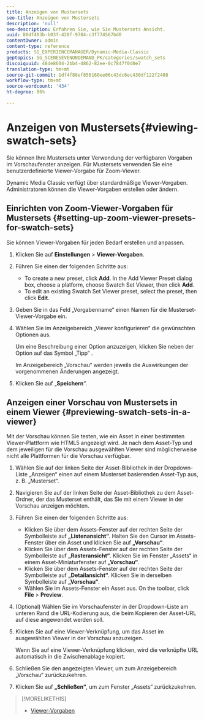 ```yaml
---
title: Anzeigen von Mustersets
seo-title: Anzeigen von Mustersets
description: 'null'
seo-description: Erfahren Sie, wie Sie Mustersets Ansicht.
uuid: 80df403b-b03f-428f-9784-c3f774567bd0
contentOwner: admin
content-type: reference
products: SG_EXPERIENCEMANAGER/Dynamic-Media-Classic
geptopics: SG_SCENESEVENONDEMAND_PK/categories/swatch_sets
discoiquuid: 48de8604-2bb4-4862-82ee-0c7847f0d0e7
translation-type: tm+mt
source-git-commit: 1df4f88ef856160ee06c43dc6ec430df122f2408
workflow-type: tm+mt
source-wordcount: '434'
ht-degree: 86%

---
```



# Anzeigen von Mustersets{#viewing-swatch-sets}

Sie können Ihre Mustersets unter Verwendung der verfügbaren Vorgaben im Vorschaufenster anzeigen. Für Mustersets verwenden Sie eine benutzerdefinierte Viewer-Vorgabe für Zoom-Viewer.

Dynamic Media Classic verfügt über standardmäßige Viewer-Vorgaben. Administratoren können die Viewer-Vorgaben erstellen oder ändern.

## Einrichten von Zoom-Viewer-Vorgaben für Mustersets {#setting-up-zoom-viewer-presets-for-swatch-sets}

Sie können Viewer-Vorgaben für jeden Bedarf erstellen und anpassen.

1. Klicken Sie auf **Einstellungen** > **Viewer-Vorgaben**.
1. Führen Sie einen der folgenden Schritte aus:

   * To create a new preset, click **Add**. In the Add Viewer Preset dialog box, choose a platform, choose Swatch Set Viewer, then click **Add**.
   * To edit an existing Swatch Set Viewer preset, select the preset, then click **Edit**.

1. Geben Sie in das Feld „Vorgabenname“ einen Namen für die Musterset-Viewer-Vorgabe ein.
1. Wählen Sie im Anzeigebereich „Viewer konfigurieren“ die gewünschten Optionen aus.

   Um eine Beschreibung einer Option anzuzeigen, klicken Sie neben der Option auf das Symbol „Tipp“ .

   Im Anzeigebereich „Vorschau“ werden jeweils die Auswirkungen der vorgenommenen Änderungen angezeigt.

1. Klicken Sie auf „**Speichern**“.

## Anzeigen einer Vorschau von Mustersets in einem Viewer {#previewing-swatch-sets-in-a-viewer}

Mit der Vorschau können Sie testen, wie ein Asset in einer bestimmten Viewer-Plattform wie HTML5 angezeigt wird. Je nach dem Asset-Typ und dem jeweiligen für die Vorschau ausgewählten Viewer sind möglicherweise nicht alle Plattformen für die Vorschau verfügbar.

1. Wählen Sie auf der linken Seite der Asset-Bibliothek in der Dropdown-Liste „Anzeigen“ einen auf einem Musterset basierenden Asset-Typ aus, z. B. „Musterset“.
1. Navigieren Sie auf der linken Seite der Asset-Bibliothek zu dem Asset-Ordner, der das Musterset enthält, das Sie mit einem Viewer in der Vorschau anzeigen möchten.
1. Führen Sie einen der folgenden Schritte aus:

   * Klicken Sie über dem Assets-Fenster auf der rechten Seite der Symbolleiste auf **„Listenansicht“**. Halten Sie den Cursor im Assets-Fenster über ein Asset und klicken Sie auf **„Vorschau“**.
   * Klicken Sie über dem Assets-Fenster auf der rechten Seite der Symbolleiste auf **„Rasteransicht“**. Klicken Sie im Fenster „Assets“ in einem Asset-Miniaturfenster auf **„Vorschau“**.
   * Klicken Sie über dem Assets-Fenster auf der rechten Seite der Symbolleiste auf **„Detailansicht“**. Klicken Sie in derselben Symbolleiste auf **„Vorschau“**.
   * Wählen Sie im Assets-Fenster ein Asset aus. On the toolbar, click **File** > **Preview**.

1. (Optional) Wählen Sie im Vorschaufenster in der Dropdown-Liste am unteren Rand die URL-Kodierung aus, die beim Kopieren der Asset-URL auf diese angewendet werden soll.
1. Klicken Sie auf eine Viewer-Verknüpfung, um das Asset im ausgewählten Viewer in der Vorschau anzuzeigen.

   Wenn Sie auf eine Viewer-Verknüpfung klicken, wird die verknüpfte URL automatisch in die Zwischenablage kopiert.

1. Schließen Sie den angezeigten Viewer, um zum Anzeigebereich „Vorschau“ zurückzukehren.
1. Klicken Sie auf **„Schließen“**, um zum Fenster „Assets“ zurückzukehren.

>[!MORELIKETHIS]
>
>* [Viewer-Vorgaben](application-setup.md#viewer_presets)

